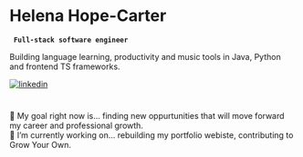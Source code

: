 # Helena Hope-Carter

**` Full-stack software engineer`**

Building language learning, productivity and music tools in Java, Python and frontend TS frameworks.

<p align="left">
 <a href="https://www.linkedin.com/in/helenahc/">
  <img alt="linkedin" src="https://custom-icon-badges.demolab.com/badge/linkedin-blue.svg?logo=link&logoColor=white" />
 </a>
</p>

#

🎯 My goal right now is... finding new oppurtunities that will move forward my career and professional growth.
<br/>
🔭 I’m currently working on... rebuilding my portfolio webiste, contributing to Grow Your Own.
<br/>
